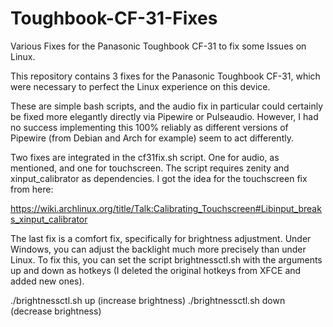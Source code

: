 # Toughbook-CF-31-Fixes
Various Fixes for the Panasonic Toughbook CF-31 to fix some Issues on Linux.

This repository contains 3 fixes for the Panasonic Toughbook CF-31, which were necessary to perfect the Linux experience on this device.

These are simple bash scripts, and the audio fix in particular could certainly be fixed more elegantly directly via Pipewire or Pulseaudio. However, I had no success implementing this 100% reliably as different versions of Pipewire (from Debian and Arch for example) seem to act differently. 

Two fixes are integrated in the cf31fix.sh script. One for audio, as mentioned, and one for touchscreen. The script requires zenity and xinput_calibrator as dependencies. I got the idea for the touchscreen fix from here:

https://wiki.archlinux.org/title/Talk:Calibrating_Touchscreen#Libinput_breaks_xinput_calibrator

The last fix is a comfort fix, specifically for brightness adjustment. Under Windows, you can adjust the backlight much more precisely than under Linux. To fix this, you can set the script brightnessctl.sh with the arguments up and down as hotkeys (I deleted the original hotkeys from XFCE and added new ones).

./brightnessctl.sh up (increase brightness)
./brightnessctl.sh down (decrease brightness)
